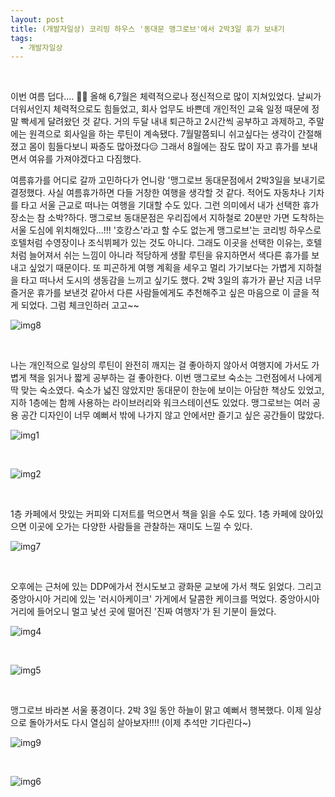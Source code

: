 ```yaml
---
layout: post
title: (개발자일상) 코리빙 하우스 '동대문 맹그로브'에서 2박3일 휴가 보내기
tags:
  - 개발자일상
---
```


<br>

이번 여름 덥다.... 😵‍💫 올해 6,7월은 체력적으로나 정신적으로 많이 지쳐있었다. 날씨가 더워서인지 체력적으로도 힘들었고, 회사 업무도 바쁜데 개인적인 교육 일정 때문에 정말 빡세게 달려왔던 것 같다. 거의 두달 내내 퇴근하고 2시간씩 공부하고 과제하고, 주말에는 원격으로 회사일을 하는 루틴이 계속됐다. 7월말쯤되니 쉬고싶다는 생각이 간절해졌고 몸이 힘들다보니 짜증도 많아졌다😑 그래서 8월에는 잠도 많이 자고 휴가를 보내면서 여유를 가져야겠다고 다짐했다. 

여름휴가를 어디로 갈까 고민하다가 언니랑 '맹그로브 동대문점에서 2박3일을 보내기로 결정했다. 사실 여름휴가하면 다들 거창한 여행을 생각할 것 같다. 적어도 자동차나 기차를 타고 서울 근교로 떠나는 여행을 기대할 수도 있다. 그런 의미에서 내가 선택한 휴가 장소는 참 소박?하다. 맹그로브 동대문점은 우리집에서 지하철로 20분만 가면 도착하는 서울 도심에 위치해있다...!!! '호캉스'라고 할 수도 없는게 맹그로브'는 코리빙 하우스로 호텔처럼 수영장이나 조식뷔페가 있는 것도 아니다. 그래도 이곳을 선택한 이유는, 호텔처럼 늘어져서 쉬는 느낌이 아니라 적당하게 생활 루틴을 유지하면서 색다른 휴가를 보내고 싶었기 때문이다. 또 피곤하게 여행 계획을 세우고 멀리 가기보다는 가볍게 지하철을 타고 떠나서 도시의 생동감을 느끼고 싶기도 했다. 2박 3일의 휴가가 끝난 지금 너무 즐거운 휴가를 보낸것 같아서 다른 사람들에게도 추천해주고 싶은 마음으로 이 글을 적게 되었다. 그럼 체크인하러 고고~~ 

![img8](https://github.com/AmyJJung/blog/blob/main/images/devlog/img8.jpeg?raw=true)

<br>

나는 개인적으로 일상의 루틴이 완전히 깨지는 걸 좋아하지 않아서 여행지에 가서도 가볍게 책을 읽거나 짧게 공부하는 걸 좋아한다. 이번 맹그로브 숙소는 그런점에서 나에게 딱 맞는 숙소였다. 숙소가 넓진 않았지만 동대문이 한눈에 보이는 아담한 책상도 있었고, 지하 1층에는 함께 사용하는 라이브러리와 워크스테이션도 있었다. 맹그로브는 여러 공용 공간 디자인이 너무 예뻐서 밖에 나가지 않고 안에서만 즐기고 싶은 공간들이 많았다. 

![img1](https://github.com/AmyJJung/blog/blob/main/images/devlog/img1.jpeg?raw=true)

<br>

![img2](https://github.com/AmyJJung/blog/blob/main/images/devlog/img2.jpeg?raw=true)

<br>

1층 카페에서 맛있는 커피와 디저트를 먹으면서 책을 읽을 수도 있다. 1층 카페에 앉아있으면 이곳에 오가는 다양한 사람들을 관찰하는 재미도 느낄 수 있다. 

![img7](https://github.com/AmyJJung/blog/blob/main/images/devlog/img7.jpeg?raw=true)

<br>

오후에는 근처에 있는 DDP에가서 전시도보고 광화문 교보에 가서 책도 읽었다. 그리고 중앙아시아 거리에 있는 '러시아케이크' 가게에서 달콤한 케이크를 먹었다. 중앙아시아 거리에 들어오니 멀고 낯선 곳에 떨어진 '진짜 여행자'가 된 기분이 들었다. 

![img4](https://github.com/AmyJJung/blog/blob/main/images/devlog/img4.jpeg?raw=true)

<br>

![img5](https://github.com/AmyJJung/blog/blob/main/images/devlog/img5.jpeg?raw=true)

<br>

맹그로브 바라본 서울 풍경이다. 2박 3일 동안 하늘이 맑고 예뻐서 행복했다. 이제 일상으로 돌아가서도 다시 열심히 살아보자!!!! (이제 추석만 기다린다~)

![img9](https://github.com/AmyJJung/blog/blob/main/images/devlog/img9.jpeg?raw=true)

<br>

![img6](https://github.com/AmyJJung/blog/blob/main/images/devlog/img6.jpeg?raw=true)

<br>



